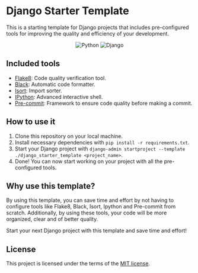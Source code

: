 # Django Starter Template

This is a starting template for Django projects that includes pre-configured tools for improving the quality and
efficiency of your development.

<div align="center">

![Python](https://img.shields.io/badge/-Python-black?style=flat-square&logo=Python)
![Django](https://img.shields.io/badge/-Django-black?style=flat-square&logo=Django)
</div>

## Included tools

- [<u>Flake8</u>](https://flake8.pycqa.org/en/latest/): Code quality verification tool.
- [<u>Black</u>](https://black.readthedocs.io/en/stable/): Automatic code formatter.
- [<u>Isort</u>](https://pycqa.github.io/isort/): Import sorter.
- [<u>IPython</u>](https://ipython.org/documentation.html): Advanced interactive shell.
- [<u>Pre-commit</u>](https://pre-commit.com/): Framework to ensure code quality before making a commit.

## How to use it

1. Clone this repository on your local machine.
2. Install necessary dependencies with `pip install -r requirements.txt`.
3. Start your Django project with `django-admin startproject --template ./django_starter_template <project_name>`.
4. Done! You can now start working on your project with all the pre-configured tools.

## Why use this template?

By using this template, you can save time and effort by not having to configure tools like Flake8, Black, Isort, Ipython
and Pre-commit from scratch. Additionally, by using these tools, your code will be more organized, clear and of better
quality.

Start your next Django project with this template and save time and effort!

## License

This project is licensed under the terms of
the [MIT license](https://github.com/git/git-scm.com/blob/main/MIT-LICENSE.txt).
